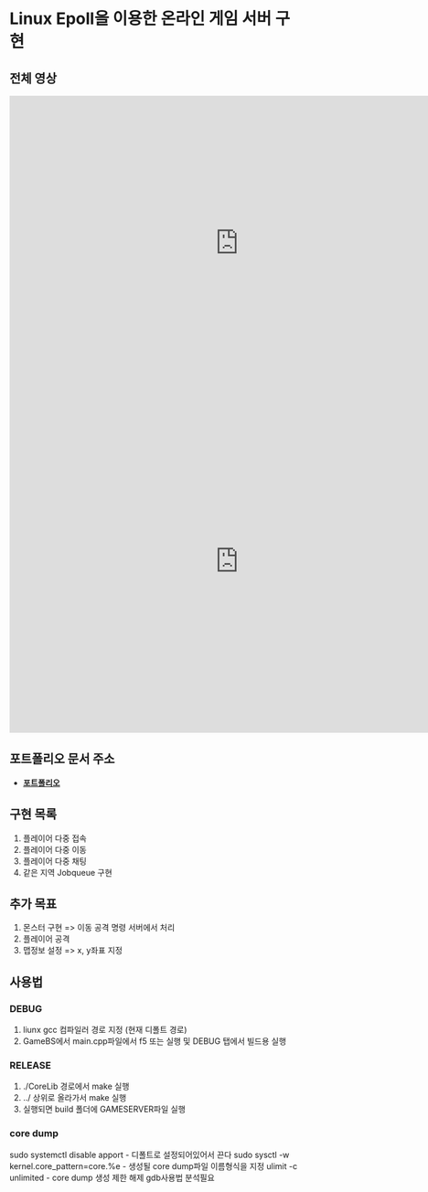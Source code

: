 # Linux Epoll을 이용한 온라인 게임 서버 구현

## 전체 영상

<iframe width="800" height="515" src="https://www.youtube.com/embed/NIEy5bpEhBk" frameborder="0" allowfullscreen></iframe>
<iframe width="800" height="600" src="https://www.youtube.com/embed/ymCHGSQRh6s" frameborder="0" allowfullscreen></iframe>

## 포트폴리오 문서 주소
- [**포트폴리오**](https://qornwh.github.io/bjsBlog.github.io/posts/OnlineGame-EpollServer-0/)

## 구현 목록

1. 플레이어 다중 접속
2. 플레이어 다중 이동
3. 플레이어 다중 채팅
4. 같은 지역 Jobqueue 구현

## 추가 목표 

1. 몬스터 구현 => 이동 공격 명령 서버에서 처리
2. 플레이어 공격 
3. 맵정보 설정 => x, y좌표 지정

## 사용법 

### DEBUG

1. liunx gcc 컴파일러 경로 지정 (현재 디폴트 경로)
2. GameBS에서 main.cpp파일에서 f5 또는 실행 및 DEBUG 탭에서 빌드용 실행

### RELEASE

1. ./CoreLib 경로에서 make 실행
2. ../ 상위로 올라가서 make 실행
3. 실행되면 build 폴더에 GAMESERVER파일 실행

### core dump 
sudo systemctl disable apport - 디폴트로 설정되어있어서 끈다
sudo sysctl -w kernel.core_pattern=core.%e - 생성될 core dump파일 이름형식을 지정
ulimit -c unlimited - core dump 생성 제한 해제
gdb사용법 분석필요
